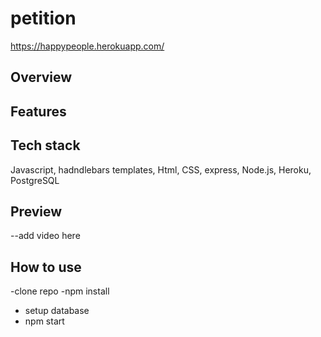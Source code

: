 # petition

https://happypeople.herokuapp.com/

## Overview

## Features

## Tech stack
Javascript, hadndlebars templates, Html, CSS, express, Node.js, Heroku, PostgreSQL

## Preview
--add video here

## How to use

-clone repo
-npm install
- setup database
- npm start



